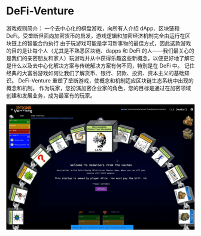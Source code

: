# DeFi-Venture

游戏规则简介：
一个去中心化的棋盘游戏，向所有人介绍 dApp、区块链和 DeFi。受垄断但面向加密货币的启发，游戏逻辑和加密经济机制完全由运行在区块链上的智能合约执行
由于玩游戏可能是学习新事物的最佳方式，因此这款游戏的目的是让每个人（尤其是不熟悉区块链、dapps 和 DeFi 的人——我们最关心的是我们的亲密朋友和家人）玩游戏并从中获得乐趣这些新概念，以便更好地了解它是什么以及去中心化解决方案与传统解决方案有何不同，特别是在 DeFi 中。
记住经典的大富翁游戏如何让我们了解货币、银行、贷款、投资、资本主义的基础知识。
DeFi-Venture 重塑了垄断游戏，使概念和机制适应区块链生态系统中出现的概念和机制。
作为玩家，您扮演加密企业家的角色，您的目标是通过在加密领域创建和发展业务，成为最富有的玩家。

![defiventure-dapp-games-matic-image1_3830fc54e080ea23cd878d37375b0c0f](defiventure-dapp-games-matic-image1_3830fc54e080ea23cd878d37375b0c0f.png)
